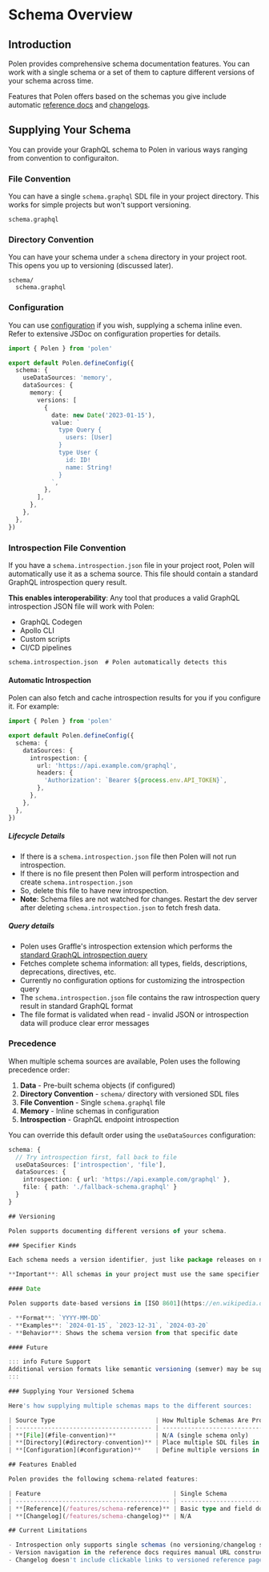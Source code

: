 # Schema Overview

## Introduction

Polen provides comprehensive schema documentation features. You can work with a single schema or a set of them to capture different versions of your schema across time.

Features that Polen offers based on the schemas you give include automatic [reference docs](/features/schema-reference) and [changelogs](/features/schema-changelog).

## Supplying Your Schema

You can provide your GraphQL schema to Polen in various ways ranging from convention to configuraiton.

### File Convention

You can have a single `schema.graphql` SDL file in your project directory. This works for simple projects but won't support versioning.

```
schema.graphql
```

### Directory Convention

You can have your schema under a `schema` directory in your project root. This opens you up to versioning (discussed later).

```
schema/
  schema.graphql
```

### Configuration

You can use [configuration](/features/configuration) if you wish, supplying a schema inline even. Refer to extensive JSDoc on configuration properties for details.

```ts
import { Polen } from 'polen'

export default Polen.defineConfig({
  schema: {
    useDataSources: 'memory',
    dataSources: {
      memory: {
        versions: [
          {
            date: new Date('2023-01-15'),
            value: `
              type Query {
                users: [User]
              }
              type User {
                id: ID!
                name: String!
              }
            `,
          },
        ],
      },
    },
  },
})
```

### Introspection File Convention

If you have a `schema.introspection.json` file in your project root, Polen will automatically use it as a schema source. This file should contain a standard GraphQL introspection query result.

**This enables interoperability**: Any tool that produces a valid GraphQL introspection JSON file will work with Polen:

- GraphQL Codegen
- Apollo CLI
- Custom scripts
- CI/CD pipelines

```
schema.introspection.json  # Polen automatically detects this
```

#### Automatic Introspection

Polen can also fetch and cache introspection results for you if you configure it. For example:

```ts
import { Polen } from 'polen'

export default Polen.defineConfig({
  schema: {
    dataSources: {
      introspection: {
        url: 'https://api.example.com/graphql',
        headers: {
          'Authorization': `Bearer ${process.env.API_TOKEN}`,
        },
      },
    },
  },
})
```

##### Lifecycle Details

- If there is a `schema.introspection.json` file then Polen will not run introspection.
- If there is no file present then Polen will perform introspection and create `schema.introspection.json`
- So, delete this file to have new introspection.
- **Note**: Schema files are not watched for changes. Restart the dev server after deleting `schema.introspection.json` to fetch fresh data.

##### Query details

- Polen uses Graffle's introspection extension which performs the [standard GraphQL introspection query](https://spec.graphql.org/draft/#sec-Introspection)
- Fetches complete schema information: all types, fields, descriptions, deprecations, directives, etc.
- Currently no configuration options for customizing the introspection query
- The `schema.introspection.json` file contains the raw introspection query result in standard GraphQL format
- The file format is validated when read - invalid JSON or introspection data will produce clear error messages

### Precedence

When multiple schema sources are available, Polen uses the following precedence order:

1. **Data** - Pre-built schema objects (if configured)
2. **Directory Convention** - `schema/` directory with versioned SDL files
3. **File Convention** - Single `schema.graphql` file
4. **Memory** - Inline schemas in configuration
5. **Introspection** - GraphQL endpoint introspection

You can override this default order using the `useDataSources` configuration:

```ts
schema: {
  // Try introspection first, fall back to file
  useDataSources: ['introspection', 'file'],
  dataSources: {
    introspection: { url: 'https://api.example.com/graphql' },
    file: { path: './fallback-schema.graphql' }
  }
}

## Versioning

Polen supports documenting different versions of your schema.

### Specifier Kinds

Each schema needs a version identifier, just like package releases on npm. Polen supports different specifier kinds to accommodate various versioning strategies.

**Important**: All schemas in your project must use the same specifier kind.

#### Date

Polen supports date-based versions in [ISO 8601](https://en.wikipedia.org/wiki/ISO_8601) format:

- **Format**: `YYYY-MM-DD`
- **Examples**: `2024-01-15`, `2023-12-31`, `2024-03-20`
- **Behavior**: Shows the schema version from that specific date

#### Future

::: info Future Support
Additional version formats like semantic versioning (semver) may be supported in future releases. [Share your feedback](https://github.com/the-guild-org/polen/issues/123) on what version formats would be most valuable for your use case.
:::

### Supplying Your Versioned Schema

Here's how supplying multiple schemas maps to the different sources:

| Source Type                            | How Multiple Schemas Are Provided                                                                      | Examples                                                               |
| -------------------------------------- | ------------------------------------------------------------------------------------------------------ | ---------------------------------------------------------------------- |
| **[File](#file-convention)**           | N/A (single schema only)                                                                               | N/A                                                                    |
| **[Directory](#directory-convention)** | Place multiple SDL files in `schema/` directory with each [version](#specifier-kinds) as the file name | <pre>schema/<br>├── 2024-01-15.graphql<br>└── 2024-03-20.graphql</pre> |
| **[Configuration](#configuration)**    | Define multiple versions in `dataSources.memory.versions` array                                        | [See example above](#configuration)                                    |

## Features Enabled

Polen provides the following schema-related features:

| Feature                                     | Single Schema                      | Multiple Schemas                                           |
| ------------------------------------------- | ---------------------------------- | ---------------------------------------------------------- |
| **[Reference](/features/schema-reference)** | Basic type and field documentation | Versioned URLs for historical schema access                |
| **[Changelog](/features/schema-changelog)** | N/A                                | Automatically generated changelog showing schema evolution |

## Current Limitations

- Introspection only supports single schemas (no versioning/changelog support)
- Version navigation in the reference docs requires manual URL construction
- Changelog doesn't include clickable links to versioned reference pages
```
